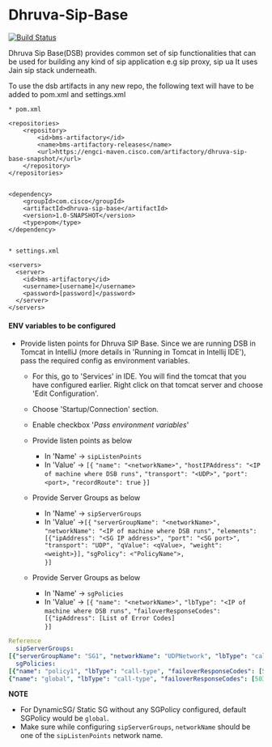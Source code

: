 # Dhruva-Sip-Base

[![Build Status](https://engci-jenkins-blr.cisco.com/jenkins/buildStatus/icon?job=team_dhruva%2FDSB%2Fmaster)](https://engci-jenkins-blr.cisco.com/jenkins/job/team_dhruva/job/DSB/job/master/)

Dhruva Sip Base(DSB) provides common set of sip functionalities that can be used for building any kind of sip application e.g sip proxy, sip ua 
It uses Jain sip stack underneath.

To use the dsb artifacts in any new repo, the following text will have to be added to pom.xml and settings.xml

    * pom.xml

    <repositories>
        <repository>
            <id>bms-artifactory</id>
            <name>bms-artifactory-releases</name>
            <url>https://engci-maven.cisco.com/artifactory/dhruva-sip-base-snapshot/</url>
        </repository>
    </repositories>


    <dependency>
        <groupId>com.cisco</groupId>
        <artifactId>dhruva-sip-base</artifactId>
        <version>1.0-SNAPSHOT</version>
        <type>pom</type>
    </dependency>


    * settings.xml

    <servers>
	  <server>
	    <id>bms-artifactory</id>
	    <username>[username]</username>
	    <password>[password]</password>
	  </server>
	</servers>

#### ENV variables to be configured
   - Provide listen points for Dhruva SIP Base. Since we are running DSB in Tomcat in IntelliJ (more details in 'Running in Tomcat in Intellij IDE'),
   pass the required config as environment variables.
       - For this, go to 'Services' in IDE. You will find the tomcat that you have configured earlier. Right click on that tomcat server
       and choose 'Edit Configuration'.
       - Choose 'Startup/Connection' section.
       - Enable checkbox '_Pass environment variables_'
       - Provide listen points as below
           - In 'Name' -> `sipListenPoints`
           - In 'Value' -> `[{`
                           	`"name": "<networkName>",`
                           	`"hostIPAddress": "<IP of machine where DSB runs",`
                           	`"transport": "<UDP>",`
                           	`"port": <port>,`
                           	`"recordRoute": true`
                           `}] `
       - Provide Server Groups as below
            - In 'Name' -> `sipServerGroups`
            - In 'Value' ->`[{`
                            `"serverGroupName": "<networkName>",`
                            `"networkName": "<IP of machine where DSB runs",`
                            `"elements": [{"ipAddress": "<SG IP address>", "port": "<SG port>", "transport": "UDP", "qValue": <qValue>, "weight": <weight>}],` 
                            `"sgPolicy": <"PolicyName">,`   	
                            `}] `
                                  
       - Provide Server Groups as below
            - In 'Name' -> `sgPolicies`
            - In 'Value' -> `[{`
                                    `"name": "<networkName>",`
                                    `"lbType": "<IP of machine where DSB runs",`
                                    `"failoverResponseCodes": [{"ipAddress": [List of Error Codes]`  	
                                         `}] `

```yaml 
Reference
  sipServerGroups:
[{"serverGroupName": "SG1", "networkName": "UDPNetwork", "lbType": "call-id", "elements": [{"ipAddress": "127.0.0.1", "port": "5060", "transport": "TLS", "qValue": 0.9, "weight": 0}], "sgPolicy": "sgPolicy"},{"serverGroupName": "SG2", "networkName": "net_me_tcp", "lbType": "call-id", "elements": [{"ipAddress": "127.0.0.2", "port": "5060", "transport": "TLS", "qValue": 0.9, "weight": 0}]}]
  sgPolicies:
[{"name": "policy1", "lbType": "call-type", "failoverResponseCodes": [501,502]},
{"name": "global", "lbType": "call-type", "failoverResponseCodes": [503,504]}]
```
**NOTE**

* For DynamicSG/ Static SG without any SGPolicy configured, default SGPolicy would be ```global```. 
* Make sure while configuring ```sipServerGroups```, ```networkName``` should be one of the ```sipListenPoints``` network name. 
